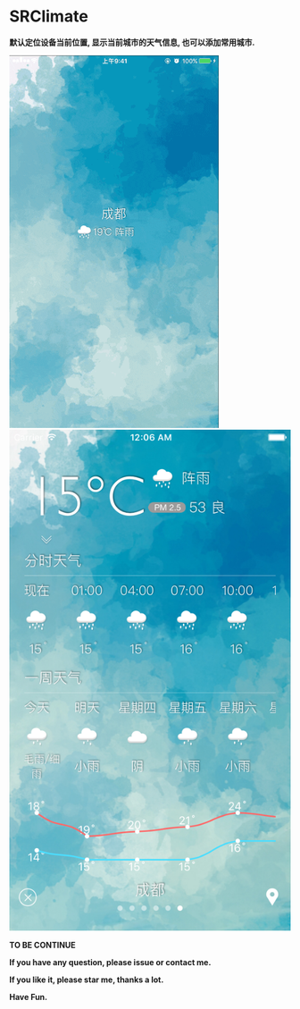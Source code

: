 # SRClimate

**默认定位设备当前位置, 显示当前城市的天气信息, 也可以添加常用城市.**

![image](./show.gif)
![image](./show.png)

**TO BE CONTINUE**

**If you have any question, please issue or contact me.**

**If you like it, please star me, thanks a lot.**

**Have Fun.**